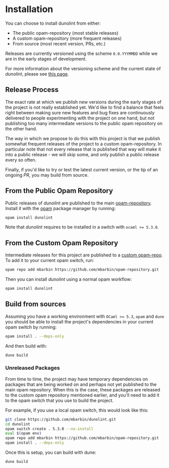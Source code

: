 # Installation

You can choose to install dunolint from either:

- The public opam-repository (most stable releases)
- A custom opam-repository (more frequent releases)
- From source (most recent version, PRs, etc.)

Releases are currently versioned using the scheme `0.0.YYYMMDD` while we are in the early stages of development.

For more information about the versioning scheme and the current state of *dunolint*, please see [this page](../explanation/current-state/README.md).

## Release Process

The exact rate at which we publish new versions during the early stages of the project is not really established yet. We'd like to find a balance that feels right between making sure new features and bug fixes are continuously delivered to people experimenting with the project on one hand, but not publishing too many intermediate versions to the public opam repository on the other hand.

The way in which we propose to do this with this project is that we publish somewhat frequent releases of the project to a custom opam-repository. In particular note that not every release that is published that way will make it into a public release - we will skip some, and only publish a public release every so often.

Finally, if you'd like to try or test the latest current version, or the tip of an ongoing *PR*, you may build from source.

## From the Public Opam Repository

Public releases of *dunolint* are published to the main [opam-repository](https://github.com/ocaml/opam-repository). Install it with the [opam](https://opam.ocaml.org) package manager by running:

```sh
opam install dunolint
```

Note that *dunolint* requires to be installed in a switch with `ocaml >= 5.3.0`.

## From the Custom Opam Repository

Intermediate releases for this project are published to a [custom opam-repo](https://github.com/mbarbin/opam-repository.git). To add it to your current opam switch, run:

```sh
opam repo add mbarbin https://github.com/mbarbin/opam-repository.git
```

Then you can install *dunolint* using a normal opam workflow:

```sh
opam install dunolint
```

## Build from sources

Assuming you have a working environment with `OCaml >= 5.3`, `opam` and `dune` you should be able to install the project's dependencies in your current opam switch by running:

```sh
opam install . --deps-only
```

And then build with:

```sh
dune build
```

### Unreleased Packages

From time to time, the project may have temporary dependencies on packages that are being worked on and perhaps not yet published to the main opam repository. When this is the case, these packages are released to the custom opam repository mentioned earlier, and you'll need to add it to the opam switch that you use to build the project.

For example, if you use a local opam switch, this would look like this:

```sh
git clone https://github.com/mbarbin/dunolint.git
cd dunolint
opam switch create . 5.3.0 --no-install
eval $(opam env)
opam repo add mbarbin https://github.com/mbarbin/opam-repository.git
opam install . --deps-only
```

Once this is setup, you can build with dune:

```sh
dune build
```
